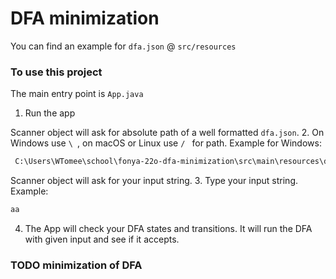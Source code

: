 # DFA minimization

You can find an example for `dfa.json` @ `src/resources`

### To use this project

The main entry point is `App.java`
1. Run the app

Scanner object will ask for absolute path of a well formatted `dfa.json`.
2. On Windows use `\ `, on macOS or Linux use `/ ` for path.
Example for Windows:
```bash
 C:\Users\WTomee\school\fonya-22o-dfa-minimization\src\main\resources\dfa.json
```
Scanner object will ask for your input string.
3. Type your input string.
Example:
```bash
aa
```

4. The App will check your DFA states and transitions. It will run the DFA with given input and see if it accepts.

 ### TODO minimization of DFA




